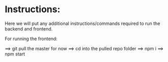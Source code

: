 # Instructions:
Here we will put any additional instructions/commands required to run the backend and frontend.

For running the frontend:

==> git pull the master for now
==> cd into the pulled repo folder
==> npm i
==> npm start
